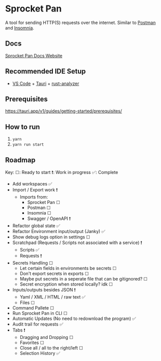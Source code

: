 # Sprocket Pan

A tool for sending HTTP(S) requests over the internet. Similar to [Postman](https://www.postman.com/) and [Insomnia](https://insomnia.rest/).

## Docs

[Sprocket Pan Docs Website](https://sprocketpan.com)

## Recommended IDE Setup

- [VS Code](https://code.visualstudio.com/) + [Tauri](https://marketplace.visualstudio.com/items?itemName=tauri-apps.tauri-vscode) + [rust-analyzer](https://marketplace.visualstudio.com/items?itemName=rust-lang.rust-analyzer)

## Prerequisites

<https://tauri.app/v1/guides/getting-started/prerequisites/>

## How to run

1. `yarn`
2. `yarn run start`

## Roadmap

Key:
☐: Ready to start
❗: Work in progress
✅: Complete

- Add workspaces ✅
- Import / Export work ❗
  - Imports from:
    - Sprocket Pan ☐
    - Postman ☐
    - Insomnia ☐
    - Swagger / OpenAPI ❗
- Refactor global state ✅
- Refactor Environment input/output (Janky) ✅
- Show debug logs option in settings ☐
- Scratchpad (Requests / Scripts not associated with a service) ❗
  - Scripts ✅
  - Requests ❗
- Secrets Handling ☐
  - Let certain fields in environments be secrets ☐
  - Don't export secrets in exports ☐
  - Maybe put secrets in a seperate file that can be gitignored? ☐
  - Secret encryption when stored locally? idk ☐
- Inputs/outputs besides JSON ❗
  - Yaml / XML / HTML / raw text ✅
  - Files ☐
- Command Pallete ☐
- Run Sprocket Pan in CLI ☐
- Automatic Updates (No need to redownload the program) ✅
- Audit trail for requests ✅
- Tabs ❗
  - Dragging and Dropping ☐
  - Favorites ☐
  - Close all / all to the right/left ☐
  - Selection History ✅
